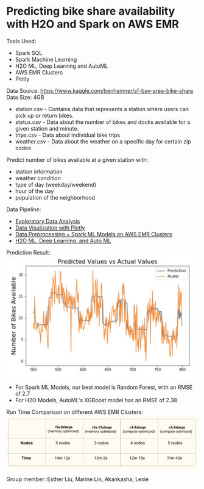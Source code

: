 # Predicting bike share availability with H2O and Spark on AWS EMR

Tools Used:
- Spark SQL
- Spark Machine Learning
- H2O ML, Deep Learning and AutoML
- AWS EMR Clusters
- Plotly

Data Source: https://www.kaggle.com/benhamner/sf-bay-area-bike-share
Data Size: 4GB
- station.csv - Contains data that represents a station where users can pick up or return bikes.
- status.csv - Data about the number of bikes and docks available for a given station and minute.
- trips.csv - Data about individual bike trips
- weather.csv - Data about the weather on a specific day for certain zip codes

Predict number of bikes available at a given station with:
- station information
- weather condition
- type of day (weekday/weekend)
- hour of the day
- population of the neighborhood

Data Pipeline:
- [Exploratory Data Analysis](EDA_preprocessing.ipynb)
- [Data Visulization with Plotly](EDA_visulization.ipynb)
- [Data Preprocessing + Spark ML Models on AWS EMR Clusters](EMR_SparkML_modelling.ipynb)
- [H2O ML, Deep Learning, and Auto ML](H2O_modelling.ipynb)

Prediction Result: 
![](graphs/prediction.png)
- For Spark ML Models, our best model is Random Forest, with an RMSE of 2.7  
- For H2O Models, AutoML's XGBoost model has an RMSE of 2.38

Run Time Comparison on different AWS EMR Clusters:
![](graphs/runtime.png)

Group member: Esther Liu, Marine Lin, Akankasha, Lexie
